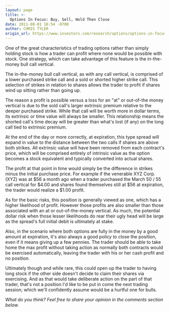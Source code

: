 ```yaml
---
layout: page
title: >-
  Options In Focus: Buy, Sell, Hold Then Close
date: 2011-08-01 16:54 -0700
author: CHRIS TYLER
origin_url: https://www.investors.com/research/options/options-in-focus-buy-sell-hold-then-close/
---
```






One of the great characteristics of trading options rather than simply holding stock is how a trader can profit where none would be possible with stock. One strategy, which can take advantage of this feature is the in-the-money bull call vertical. 

  

The in-the-money bull call vertical, as with any call vertical, is comprised of a lower purchased strike call and a sold or shorted higher strike call. This selection of strikes in relation to shares allows the trader to profit if shares wind up sitting rather than going up. 

  

The reason a profit is possible versus a loss for an "at" or out-of-the money vertical is due to the sold call's larger extrinsic premium relative to the deeper purchased strike. While that call will be worth more in dollar terms, its extrinsic or time value will always be smaller. This relationship means the shorted call's time decay will be greater than what's lost (if any) on the long call tied to extrinsic premium.

  

At the end of the day or more correctly, at expiration, this type spread will expand in value to the distance between the two calls if shares are above both strikes. All extrinsic value will have been removed from each contract's price, which will be comprised entirely of intrinsic value as the option becomes a stock equivalent and typically converted into actual shares. 

  

The profit at that point in time would simply be the difference in strikes minus the initial purchase price. For example if the venerable XYZ Corp. (XYZ) was at $56 a month ago when a trader purchased the March 50 / 55 call vertical for $4.00 and shares found themselves still at $56 at expiration, the trader would realize a $1.00 profit. 

  

As for the basic risks, this position is generally viewed as one, which has a higher likelihood of profit. However those profits are also smaller than those associated with an at or out-of-the-money vertical. As much, the potential dollar risk when those lesser likelihoods do rear their ugly head will be large as the spread's full initial debit is ultimately at stake. 

  

Also, in the scenario where both options are fully in the money by a good amount at expiration, it's also always a good policy to close the position, even if it means giving up a few pennies. The trader should be able to take home the max profit without taking action as normally both contracts would be exercised automatically, leaving the trader with his or her cash profit and no position. 

  

Ultimately though and while rare, this could open up the trader to having long stock if the other side doesn't decide to claim their shares via exercising. And as that would take deliberate action on the part of that trader, that's not a position I'd like to be put in come the next trading session; which we'll confidently assume would be a hurtful one for bulls.

  

*What do you think? Feel free to share your opinion in the comments section below.*




